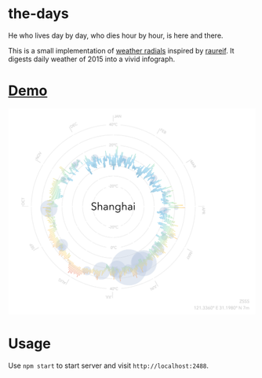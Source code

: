# the-days
He who lives day by day,  who dies hour by hour, is here and there.

This is a small implementation of [weather radials](http://weather-radials.com/) inspired by [raureif](http://raureif.net/en/). 
It digests daily weather of 2015 into a vivid infograph.

# [Demo](https://days.crvv.me)
![It should look like this](example.png)

# Usage
Use `npm start` to start server and visit `http://localhost:2488`.
